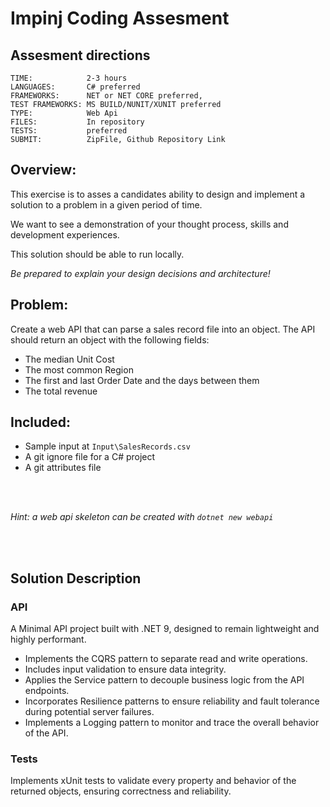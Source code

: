 # Impinj Coding Assesment


## Assesment directions

```
TIME:            2-3 hours
LANGUAGES:       C# preferred
FRAMEWORKS:      NET or NET CORE preferred,
TEST FRAMEWORKS: MS BUILD/NUNIT/XUNIT preferred
TYPE:            Web Api
FILES:           In repository
TESTS:           preferred
SUBMIT:          ZipFile, Github Repository Link
```

## Overview:
This exercise is to asses a candidates ability to design and implement a solution to a problem in a given period of time.

We want to see a demonstration of your thought process, skills and development experiences.

This solution should be able to run locally.

_Be prepared to explain your design decisions and architecture!_


## Problem:
Create a web API that can parse a sales record file into an object. The API should return an object with the following fields:
* The median Unit Cost
* The most common Region
* The first and last Order Date and the days between them
* The total revenue


## Included:
* Sample input at `Input\SalesRecords.csv`
* A git ignore file for a C# project
* A git attributes file

<br></br>

_Hint: a web api skeleton can be created with `dotnet new webapi`_

<br></br>

## Solution Description

### API

A Minimal API project built with .NET 9, designed to remain lightweight and highly performant.

- Implements the CQRS pattern to separate read and write operations.
- Includes input validation to ensure data integrity.
- Applies the Service pattern to decouple business logic from the API endpoints.
- Incorporates Resilience patterns to ensure reliability and fault tolerance during potential server failures.
- Implements a Logging pattern to monitor and trace the overall behavior of the API.

### Tests

Implements xUnit tests to validate every property and behavior of the returned objects, ensuring correctness and reliability.
